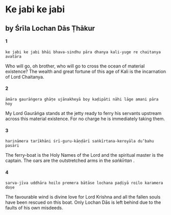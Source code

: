 # Ke jabi ke jabi

## by Śrīla Lochan Dās Ṭhākur

#### 1

    ke jabi ke jabi bhāi bhava-sindhu pāra dhanya kali-yuge re chaitanya avatāra

Who will go, oh brother, who will go to cross the ocean of material existence? The wealth and great fortune of this age of Kali is the incarnation of Lord Chaitanya.

#### 2

    āmāra gaurāṅgera ghāṭe ujānakheyā boy kaḍipāti nāhi lāge amani pāra hoy

My Lord Gaurāṅga stands at the jetty ready to ferry his servants upstream across this material existence. For no charge he is immediately taking them.

#### 3

    harināmera tarīkhāni śrī-guru-kāṇḍārī saṅkīrtana-keroyāla du’bahu pasāri

The ferry-boat is the Holy Names of the Lord and the spiritual master is the captain. The oars are the outstretched arms in the *saṅkīrtan* .

#### 4

    sarva-jīva uddhāra hoilo premera bātāse lochana paḍiyā roilo karamera doṣe

The favourable wind is divine love for Lord Krishna and all the fallen souls have been rescued on this boat. Only Lochan Dās is left behind due to the faults of his own misdeeds.

